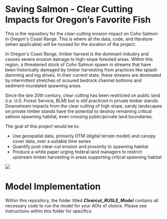 # Saving Salmon - Clear Cutting Impacts for Oregon’s Favorite Fish

This is the repository for the clear-cutting erosion impact on Coho Salmon in Oregon's Coast Range. This is where all the data, code, and literature (when applicable) will be housed for the duration of the project. 

In Oregon's Coast Range, timber harvest is the dominant industry and causes severe erosion damage to high-slope forested areas. Within this region, a threatened stock of Coho Salmon spawn in streams that have been historically damaged by timber harvesting from practices like splash damming and log drives. In their current state, these streams are dominated by intermittent stretches of scoured bedrock channel bottoms and sediment-inundated spawning areas.

Since the late 20th century, clear cutting has been restricted on public land (i.e. U.S. Forest Service, BLM) but is still practiced in private timber stands. Downstream impacts from the clear cutting of high slope, sandy landscapes on private timber stands have the potential to destroy remaining critical salmon spawning habitat, even crossing public/private land boundaries.

The goal of this project would be to:
  * Use geospatial data, primarily DTM (digital terrain model) and canopy cover data, over a suitable time series
  * Quantify post-clear-cut erosion and proximity to spawning habitat
  * Produce a white paper urging federal land managers to restrict upstream timber harvesting in areas supporting critical spawning habitat

<img src='Example_site_data/River_picture.png'></img>

# Model Implementation

Within this repository, the folder titled ***Clearcut_RUSLE_Model*** contains all necessary code to run the model for your AOIs of choice. Please see instructions within this folder for specifics. 
